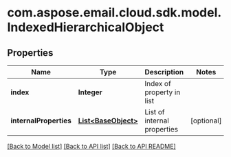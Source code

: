 
# com.aspose.email.cloud.sdk.model.IndexedHierarchicalObject

## Properties
Name | Type | Description | Notes
------------ | ------------- | ------------- | -------------
**index** | **Integer** | Index of property in list | 
**internalProperties** | [**List&lt;BaseObject&gt;**](BaseObject.md) | List of internal properties |  [optional]


[[Back to Model list]](README.md#documentation-for-models) [[Back to API list]](README.md#documentation-for-api-endpoints) [[Back to API README]](README.md)

